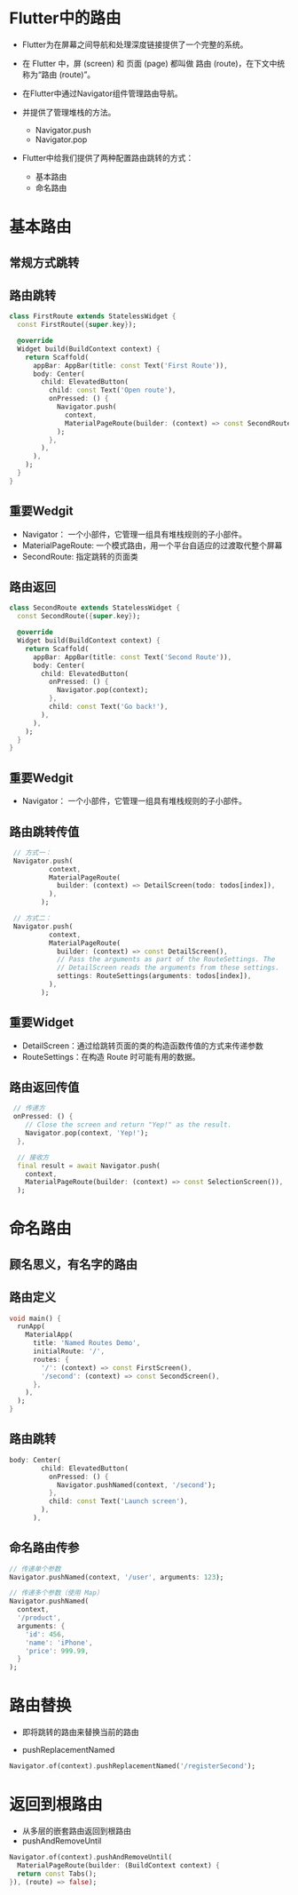 
# Flutter中的路由

- Flutter为在屏幕之间导航和处理深度链接提供了一个完整的系统。
- 在 Flutter 中，屏 (screen) 和 页面 (page) 都叫做 路由 (route)，在下文中统称为“路由 (route)”。
- 在Flutter中通过Navigator组件管理路由导航。
- 并提供了管理堆栈的方法。
    -  Navigator.push
    -  Navigator.pop

- Flutter中给我们提供了两种配置路由跳转的方式：
    -  基本路由 
    -  命名路由


# 基本路由

## 常规方式跳转


## 路由跳转

```dart {height:'120px'}
class FirstRoute extends StatelessWidget {
  const FirstRoute({super.key});

  @override
  Widget build(BuildContext context) {
    return Scaffold(
      appBar: AppBar(title: const Text('First Route')),
      body: Center(
        child: ElevatedButton(
          child: const Text('Open route'),
          onPressed: () {
            Navigator.push(
              context,
              MaterialPageRoute(builder: (context) => const SecondRoute()),
            );
          },
        ),
      ),
    );
  }
}

```


## 重要Wedgit


* Navigator： 一个小部件，它管理一组具有堆栈规则的子小部件。
* MaterialPageRoute: 一个模式路由，用一个平台自适应的过渡取代整个屏幕
* SecondRoute: 指定跳转的页面类



## 路由返回

```dart {height:'120px'}
class SecondRoute extends StatelessWidget {
  const SecondRoute({super.key});

  @override
  Widget build(BuildContext context) {
    return Scaffold(
      appBar: AppBar(title: const Text('Second Route')),
      body: Center(
        child: ElevatedButton(
          onPressed: () {
            Navigator.pop(context);
          },
          child: const Text('Go back!'),
        ),
      ),
    );
  }
}
```


## 重要Wedgit

<div class="flex justify-center ml-[20px] mt-[100px]">

* Navigator： 一个小部件，它管理一组具有堆栈规则的子小部件。

</div>



## 路由跳转传值

```dart {height:'100px'}
 // 方式一：
 Navigator.push(
          context,
          MaterialPageRoute(
            builder: (context) => DetailScreen(todo: todos[index]),
          ),
        );

 // 方式二：
 Navigator.push(
          context,
          MaterialPageRoute(
            builder: (context) => const DetailScreen(),
            // Pass the arguments as part of the RouteSettings. The
            // DetailScreen reads the arguments from these settings.
            settings: RouteSettings(arguments: todos[index]),
          ),
        );
```

## 重要Widget

<div class="flex justify-center ml-[20px] mt-[100px]">

* DetailScreen：通过给跳转页面的类的构造函数传值的方式来传递参数
* RouteSettings：在构造 Route 时可能有用的数据。

</div>


## 路由返回传值

```dart {height:'100px'}
 // 传递方
 onPressed: () {
    // Close the screen and return "Yep!" as the result.
    Navigator.pop(context, 'Yep!');
  },

  // 接收方
  final result = await Navigator.push(
    context,
    MaterialPageRoute(builder: (context) => const SelectionScreen()),
  );
```

# 命名路由

## 顾名思义，有名字的路由


## 路由定义

```dart
void main() {
  runApp(
    MaterialApp(
      title: 'Named Routes Demo',
      initialRoute: '/',
      routes: {
        '/': (context) => const FirstScreen(),
        '/second': (context) => const SecondScreen(),
      },
    ),
  );
}
```


## 路由跳转

```dart
body: Center(
        child: ElevatedButton(
          onPressed: () {
            Navigator.pushNamed(context, '/second');
          },
          child: const Text('Launch screen'),
        ),
      ),
```


## 命名路由传参

```dart
// 传递单个参数
Navigator.pushNamed(context, '/user', arguments: 123);

// 传递多个参数（使用 Map）
Navigator.pushNamed(
  context, 
  '/product', 
  arguments: {
    'id': 456,
    'name': 'iPhone',
    'price': 999.99,
  }
);
```

# 路由替换 

- 即将跳转的路由来替换当前的路由

- pushReplacementNamed

```dart
Navigator.of(context).pushReplacementNamed('/registerSecond');
```


# 返回到根路由 

- 从多层的嵌套路由返回到根路由
- pushAndRemoveUntil

```dart
Navigator.of(context).pushAndRemoveUntil(
  MaterialPageRoute(builder: (BuildContext context) {
  return const Tabs();
}), (route) => false);
```


